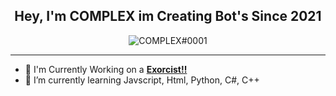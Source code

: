 
## <div align="center">Hey, I'm COMPLEX im Creating Bot's Since 2021</div>  


<p align="center"> <img src="https://komarev.com/ghpvc/?username=COMPLEX2323label=Profile%20views&color=00FFFF&style=flat" alt="COMPLEX#0001" /> </p>

***

- :telescope: I'm Currently Working on a [**Exorcist!!**](https://discord.gg/pN6tK5c4jy)
- 🌱 I’m currently learning Javscript, Html, Python, C#, C++

<br/>
